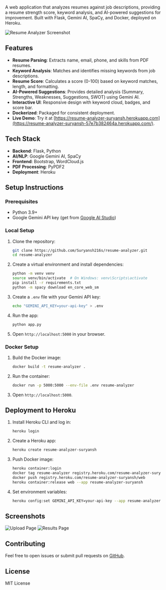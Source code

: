  A web application that analyzes resumes against job descriptions, providing a resume strength score, keyword analysis, and AI-powered suggestions for improvement. Built with Flask, Gemini AI, SpaCy, and Docker, deployed on Heroku.

 ![Resume Analyzer Screenshot](screenshots/screenshot.png)

 ## Features
 - **Resume Parsing**: Extracts name, email, phone, and skills from PDF resumes.
 - **Keyword Analysis**: Matches and identifies missing keywords from job descriptions.
 - **Resume Score**: Calculates a score (0-100) based on keyword matches, length, and formatting.
 - **AI-Powered Suggestions**: Provides detailed analysis (Summary, Strengths, Weaknesses, Suggestions, SWOT) using Gemini AI.
 - **Interactive UI**: Responsive design with keyword cloud, badges, and score bar.
 - **Dockerized**: Packaged for consistent deployment.
 - **Live Demo**: Try it at [https://resume-analyzer-suryansh.herokuapp.com](https://resume-analyzer-suryansh-57e7b382464a.herokuapp.com/).

 ## Tech Stack
 - **Backend**: Flask, Python
 - **AI/NLP**: Google Gemini AI, SpaCy
 - **Frontend**: Bootstrap, WordCloud.js
 - **PDF Processing**: PyPDF2
 - **Deployment**: Heroku

 ## Setup Instructions
 ### Prerequisites
 - Python 3.9+
 - Google Gemini API key (get from [Google AI Studio](https://makersuite.google.com/))

 ### Local Setup
 1. Clone the repository:
    ```bash
    git clone https://github.com/Suryansh216s/resume-analyzer.git
    cd resume-analyzer
    ```
 2. Create a virtual environment and install dependencies:
    ```bash
    python -m venv venv
    source venv/bin/activate  # On Windows: venv\Scripts\activate
    pip install -r requirements.txt
    python -m spacy download en_core_web_sm
    ```
 3. Create a `.env` file with your Gemini API key:
    ```bash
    echo "GEMINI_API_KEY=your-api-key" > .env
    ```
 4. Run the app:
    ```bash
    python app.py
    ```
 5. Open `http://localhost:5000` in your browser.

 ### Docker Setup
 1. Build the Docker image:
    ```bash
    docker build -t resume-analyzer .
    ```
 2. Run the container:
    ```bash
    docker run -p 5000:5000 --env-file .env resume-analyzer
    ```
 3. Open `http://localhost:5000`.

 ## Deployment to Heroku
 1. Install Heroku CLI and log in:
    ```bash
    heroku login
    ```
 2. Create a Heroku app:
    ```bash
    heroku create resume-analyzer-suryansh
    ```
 3. Push Docker image:
    ```bash
    heroku container:login
    docker tag resume-analyzer registry.heroku.com/resume-analyzer-suryansh/web
    docker push registry.heroku.com/resume-analyzer-suryansh/web
    heroku container:release web --app resume-analyzer-suryansh
    ```
 4. Set environment variables:
    ```bash
    heroku config:set GEMINI_API_KEY=your-api-key --app resume-analyzer-suryansh
    ```

 ## Screenshots
 ![Upload Page](screenshots/upload.png)
 ![Results Page](screenshots/results.png)

 ## Contributing
 Feel free to open issues or submit pull requests on [GitHub](https://github.com/Suryansh216s/resume-analyzer).

 ## License
 MIT License
